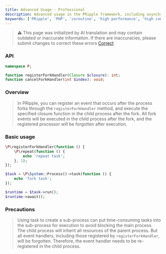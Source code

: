 ```yaml
---
title: Advanced Usage - Professional
description: Advanced usage in the PRipple framework, including asynchronous operations, signal processing, sleep, futures mechanism, etc.
keywords: ['PRipple', 'PHP', 'coroutine', 'high performance', 'high concurrency', 'asynchronous', 'signal', 'sleep', 'expiry']
---
```


> ⚠️ This page was initialized by AI translation and may contain outdated or inaccurate information. If there are
> inaccuracies, please submit changes to correct these errors [Correct](https://github.com/cloudtay/p-ripple-documents)

### API

```php
namespace P;

function registerForkHandler(Closure $closure): int;
function cancelForkHandler(int $index): void;
```

### Overview

> In PRipple, you can register an event that occurs after the process forks through the `registerForkHandler` method,
> and execute the specified closure function in the child process after the fork.
> All fork events will be executed in the child process after the fork, and the registered processor will be forgotten
> after execution.

### Basic usage

```php
\P\registerForkHandler(function () {
    \P\repeat(function () {
        echo 'repeat task';
    }, 1);
});

$task = \P\System::Process()->task(function () {
    echo 'fork task';
});

$runtime = $task->run();
$runtime->await();
```

### Precautions

> Using task to create a sub-process can put time-consuming tasks into the sub-process for execution to avoid blocking
> the main process. The child process will inherit all resources of the parent process.
> But all event handlers, including those registered by `registerForkHandler`, will be forgotten. Therefore, the event
> handler needs to be re-registered in the child process.
